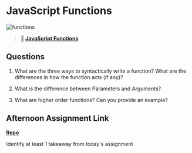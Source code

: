 # JavaScript Functions

![functions](https://bcw.blob.core.windows.net/public/img/function-anatomy.jpg)

> **📖 [JavaScript Functions](https://codeworksacademy.com/fs-student-guide/resources/wk2/02-Functions)**

## Questions

1. What are the three ways to syntactically write a function? What are the differences in how the function acts (if any)?

2. What is the difference between Parameters and Arguments?

3. What are higher order functions? Can you provide an example?

## Afternoon Assignment Link

**[Repo](https://github.com/good-ol-peekers/<ASSIGNMENT_REPO>)**

Identify at least 1 takeaway from today's assignment
